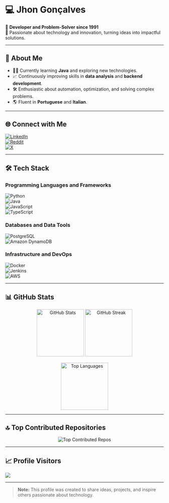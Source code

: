 # 💻 Jhon Gonçalves  
🚀 **Developer and Problem-Solver since 1991**  
🎯 Passionate about technology and innovation, turning ideas into impactful solutions.  

---

## 🌟 About Me  
- 👨‍💻 Currently learning **Java** and exploring new technologies.  
- 📈 Continuously improving skills in **data analysis** and **backend development**.  
- 🛠️ Enthusiastic about automation, optimization, and solving complex problems.  
- 🌎 Fluent in **Portuguese** and **Italian**.  

---

## 🌐 Connect with Me  
[![LinkedIn](https://img.shields.io/badge/LinkedIn-%230077B5.svg?style=for-the-badge&logo=linkedin&logoColor=white)](https://linkedin.com/in/goncalvesjhon/)  
[![Reddit](https://img.shields.io/badge/Reddit-%23FF4500.svg?style=for-the-badge&logo=reddit&logoColor=white)](https://reddit.com/user/jlsgo/)  
[![X](https://img.shields.io/badge/X-%23000000.svg?style=for-the-badge&logo=x&logoColor=white)](https://x.com/Jlsgo)  

---

## 🛠️ Tech Stack  
### **Programming Languages and Frameworks**  
![Python](https://img.shields.io/badge/Python-%233776AB.svg?style=for-the-badge&logo=python&logoColor=yellow)  
![Java](https://img.shields.io/badge/Java-%23ED8B00.svg?style=for-the-badge&logo=openjdk&logoColor=white)  
![JavaScript](https://img.shields.io/badge/JavaScript-%23F7DF1E.svg?style=for-the-badge&logo=javascript&logoColor=black)  
![TypeScript](https://img.shields.io/badge/TypeScript-%23007ACC.svg?style=for-the-badge&logo=typescript&logoColor=white)  

### **Databases and Data Tools**  
![PostgreSQL](https://img.shields.io/badge/PostgreSQL-%23316192.svg?style=for-the-badge&logo=postgresql&logoColor=white)  
![Amazon DynamoDB](https://img.shields.io/badge/Amazon%20DynamoDB-%234053D6.svg?style=for-the-badge&logo=amazon-dynamodb&logoColor=white)  

### **Infrastructure and DevOps**  
![Docker](https://img.shields.io/badge/Docker-%230db7ed.svg?style=for-the-badge&logo=docker&logoColor=white)  
![Jenkins](https://img.shields.io/badge/Jenkins-%232C5263.svg?style=for-the-badge&logo=jenkins&logoColor=white)  
![AWS](https://img.shields.io/badge/AWS-%23FF9900.svg?style=for-the-badge&logo=amazon-aws&logoColor=white)  

---

## 📊 GitHub Stats  
<div align="center">
  <img src="https://github-readme-stats.vercel.app/api?username=jlsgo&theme=github_dark&hide_border=true&show_icons=true" alt="GitHub Stats" height="150">
  <img src="https://github-readme-streak-stats.herokuapp.com/?user=jlsgo&theme=github_dark&hide_border=true" alt="GitHub Streak" height="150">
</div>
<br>
<div align="center">
  <img src="https://github-readme-stats.vercel.app/api/top-langs/?username=jlsgo&theme=github_dark&hide_border=true&layout=compact" alt="Top Languages" height="150">
</div>

---

## 🔝 Top Contributed Repositories  
<div align="center">
  <img src="https://github-contributor-stats.vercel.app/api?username=jlsgo&limit=5&theme=dark&combine_all_yearly_contributions=true" alt="Top Contributed Repos">
</div>

---

## 📈 Profile Visitors  
[![](https://visitcount.itsvg.in/api?id=jlsgo&icon=0&color=1)](https://visitcount.itsvg.in)

---

> **Note:** This profile was created to share ideas, projects, and inspire others passionate about technology.
